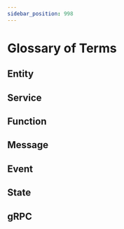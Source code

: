 ```yaml
---
sidebar_position: 998
---
```


# Glossary of Terms

## Entity

## Service

## Function

## Message

## Event

## State

## gRPC
